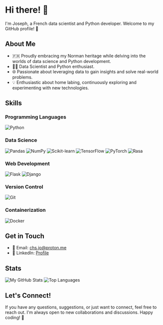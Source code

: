 # Hi there! 👋

I'm Joseph, a French data scientist and Python developer. Welcome to my GitHub profile! 🚀

## About Me

- 🇫🇷 Proudly embracing my Norman heritage while delving into the worlds of data science and Python development.
- 👨‍💻 Data Scientist and Python enthusiast.
- 🌐 Passionate about leveraging data to gain insights and solve real-world problems.
- 💡 Enthusiastic about home labing, continuously exploring and experimenting with new technologies.


## Skills

### Programming Languages
![Python](https://img.shields.io/badge/Python-3776AB?style=for-the-badge&logo=python&logoColor=white)

### Data Science
![Pandas](https://img.shields.io/badge/Pandas-150458?style=for-the-badge&logo=pandas&logoColor=white)
![NumPy](https://img.shields.io/badge/NumPy-013243?style=for-the-badge&logo=numpy&logoColor=white)
![Scikit-learn](https://img.shields.io/badge/Scikit--learn-F7931E?style=for-the-badge&logo=scikit-learn&logoColor=white)
![TensorFlow](https://img.shields.io/badge/TensorFlow-FF6F00?style=for-the-badge&logo=tensorflow&logoColor=white)
![PyTorch](https://img.shields.io/badge/PyTorch-EE4C2C?style=for-the-badge&logo=pytorch&logoColor=white)
![Rasa](https://img.shields.io/badge/Rasa-1F1E1D?style=for-the-badge&logo=rasa&logoColor=white)

### Web Development
![Flask](https://img.shields.io/badge/Flask-000000?style=for-the-badge&logo=flask&logoColor=white)
![Django](https://img.shields.io/badge/Django-092E20?style=for-the-badge&logo=django&logoColor=white)

### Version Control
![Git](https://img.shields.io/badge/Git-F05032?style=for-the-badge&logo=git&logoColor=white)

### Containerization
![Docker](https://img.shields.io/badge/Docker-2496ED?style=for-the-badge&logo=docker&logoColor=white)


## Get in Touch

- 📧 Email: chs.jo@proton.me
- 💼 LinkedIn: [Profile](https://www.linkedin.com/in/chs-jo/)

## Stats

![My GitHub Stats](https://github-readme-stats.vercel.app/api?username=JosephCHS&show_icons=true&hide_title=true&hide_border=true&count_private=true&theme=dark)
![Top Languages](https://github-readme-stats.vercel.app/api/top-langs/?username=JosephCHS&layout=compact&langs_count=6&theme=dark&hide_border=true)


## Let's Connect!

If you have any questions, suggestions, or just want to connect, feel free to reach out. I'm always open to new collaborations and discussions. Happy coding! 🚀
